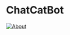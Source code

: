 # ChatCatBot

[![About](https://img.shields.io/badge/-About-brightgreen?style=flat-square 'Takes you to the about page for ChatCat')](https://github.com/0J3/ChatCat-Site/blob/main/README.md)
